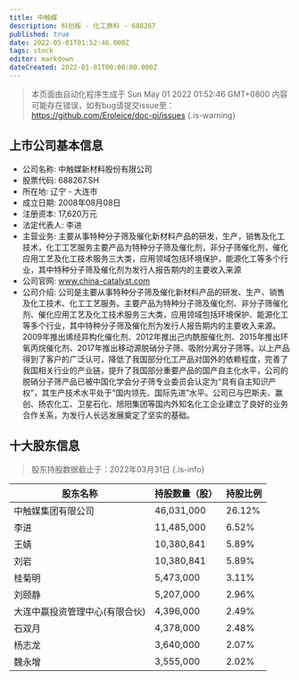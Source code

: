 ```yaml
---
title: 中触媒
description: 科创板 - 化工原料 - 688267
published: true
date: 2022-05-01T01:52:46.000Z
tags: stock
editor: markdown
dateCreated: 2022-01-01T00:00:00.000Z
---
```


> 本页面由自动化程序生成于 Sun May 01 2022 01:52:46 GMT+0800
> 内容可能存在错误，如有bug请提交issue至：https://github.com/Eroleice/doc-pi/issues
{.is-warning}

## 上市公司基本信息
- 公司名称: 中触媒新材料股份有限公司
- 股票代码: 688267.SH
- 所在地: 辽宁 - 大连市
- 成立日期: 2008年08月08日
- 注册资本: 17,620万元
- 法定代表人: 李进
- 主营业务: 主要从事特种分子筛及催化新材料产品的研发，生产，销售及化工技术，化工工艺服务主要产品为特种分子筛及催化剂，非分子筛催化剂，催化应用工艺及化工技术服务三大类，应用领域包括环境保护，能源化工等多个行业，其中特种分子筛及催化剂为发行人报告期内的主要收入来源
- 公司官网: www.china-catalyst.com
- 公司介绍: 公司是主要从事特种分子筛及催化新材料产品的研发、生产、销售及化工技术、化工工艺服务。主要产品为特种分子筛及催化剂、非分子筛催化剂、催化应用工艺及化工技术服务三大类，应用领域包括环境保护、能源化工等多个行业，其中特种分子筛及催化剂为发行人报告期内的主要收入来源。2009年推出烯烃异构化催化剂、2012年推出己内酰胺催化剂、2015年推出环氧丙烷催化剂、2017年推出移动源脱硝分子筛、吸附分离分子筛等。以上产品得到了客户的广泛认可，降低了我国部分化工产品对国外的依赖程度，完善了我国相关行业的产业链，提升了我国部分重要产品的国产自主化水平，公司的脱硝分子筛产品已被中国化学会分子筛专业委员会认定为“具有自主知识产权”，其生产技术水平处于“国内领先、国际先进”水平。公司已与巴斯夫、赢创、扬农化工、卫星石化、旭阳集团等国内外知名化工企业建立了良好的业务合作关系，为发行人长远发展奠定了坚实的基础。


## 十大股东信息
> 股东持股数据截止于：2022年03月31日
{.is-info}

| 股东名称 | 持股数量（股） | 持股比例 |
| --- | --- | --- |
| 中触媒集团有限公司 | 46,031,000 | 26.12% |
| 李进 | 11,485,000 | 6.52% |
| 王婧 | 10,380,841 | 5.89% |
| 刘岩 | 10,380,841 | 5.89% |
| 桂菊明 | 5,473,000 | 3.11% |
| 刘颐静 | 5,207,000 | 2.96% |
| 大连中赢投资管理中心(有限合伙) | 4,396,000 | 2.49% |
| 石双月 | 4,378,000 | 2.48% |
| 杨志龙 | 3,640,000 | 2.07% |
| 魏永增 | 3,555,000 | 2.02% |




